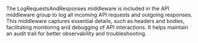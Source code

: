 The LogRequestsAndResponses middleware is included in the API middleware group to log all incoming API requests and outgoing responses. This middleware captures essential details, such as headers and bodies, facilitating monitoring and debugging of API interactions. It helps maintain an audit trail for better observability and troubleshooting.
